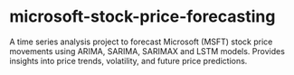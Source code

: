 # microsoft-stock-price-forecasting
A time series analysis project to forecast Microsoft (MSFT) stock price movements using ARIMA, SARIMA, SARIMAX and LSTM models. Provides insights into price trends, volatility, and future price predictions.
